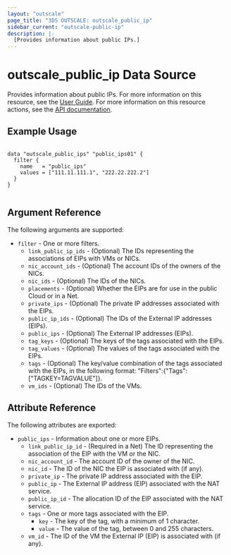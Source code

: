 ```yaml
---
layout: "outscale"
page_title: "3DS OUTSCALE: outscale_public_ip"
sidebar_current: "outscale-public-ip"
description: |-
  [Provides information about public IPs.]
---
```


# outscale_public_ip Data Source

Provides information about public IPs.
For more information on this resource, see the [User Guide](https://wiki.outscale.net/display/EN/About+EIPs).
For more information on this resource actions, see the [API documentation](https://docs.outscale.com/api#3ds-outscale-api-publicip).

## Example Usage

```hcl

data "outscale_public_ips" "public_ips01" {
  filter {
    name   = "public_ips"
    values = ["111.11.111.1", "222.22.222.2"]
  }
}


```

## Argument Reference

The following arguments are supported:

* `filter` - One or more filters.
  * `link_public_ip_ids` - (Optional) The IDs representing the associations of EIPs with VMs or NICs.
  * `nic_account_ids` - (Optional) The account IDs of the owners of the NICs.
  * `nic_ids` - (Optional) The IDs of the NICs.
  * `placements` - (Optional) Whether the EIPs are for use in the public Cloud or in a Net.
  * `private_ips` - (Optional) The private IP addresses associated with the EIPs.
  * `public_ip_ids` - (Optional) The IDs of the External IP addresses (EIPs).
  * `public_ips` - (Optional) The External IP addresses (EIPs).
  * `tag_keys` - (Optional) The keys of the tags associated with the EIPs.
  * `tag_values` - (Optional) The values of the tags associated with the EIPs.
  * `tags` - (Optional) The key/value combination of the tags associated with the EIPs, in the following format: "Filters":{"Tags":["TAGKEY=TAGVALUE"]}.
  * `vm_ids` - (Optional) The IDs of the VMs.

## Attribute Reference

The following attributes are exported:

* `public_ips` - Information about one or more EIPs.
  * `link_public_ip_id` - (Required in a Net) The ID representing the association of the EIP with the VM or the NIC.
  * `nic_account_id` - The account ID of the owner of the NIC.
  * `nic_id` - The ID of the NIC the EIP is associated with (if any).
  * `private_ip` - The private IP address associated with the EIP.
  * `public_ip` - The External IP address (EIP) associated with the NAT service.
  * `public_ip_id` - The allocation ID of the EIP associated with the NAT service.
  * `tags` - One or more tags associated with the EIP.
    * `key` - The key of the tag, with a minimum of 1 character.
    * `value` - The value of the tag, between 0 and 255 characters.
  * `vm_id` - The ID of the VM the External IP (EIP) is associated with (if any).
